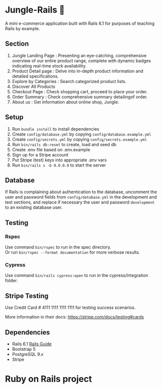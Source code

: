 # Jungle-Rails 🌿

A mini e-commerce application built with Rails 6.1 for purposes of teaching Rails by example.

## Section 
1. Jungle Landing Page : Presenting an eye-catching, comprehensive overview of our entire product range, complete with dynamic badges indicating real-time stock availability.
2. Product Detail page : Delve into in-depth product information and detailed specifications.
3. Explore by Categories : Search categorized product lists.
4. Discover All Products 
5. Checkout Page : Check shopping cart, proceed to place your order.
6. Order Summary : Check comprehensive summary detailingof order.
7. About us : Get information about online shop, Jungle.

## Setup

1. Run `bundle install` to install dependencies
2. Create `config/database.yml` by copying `config/database.example.yml`
3. Create `config/secrets.yml` by copying `config/secrets.example.yml`
4. Run `bin/rails db:reset` to create, load and seed db
5. Create .env file based on .env.example
6. Sign up for a Stripe account
7. Put Stripe (test) keys into appropriate .env vars
8. Run `bin/rails s -b 0.0.0.0` to start the server

## Database

If Rails is complaining about authentication to the database, uncomment the user and password fields from `config/database.yml` in the development and test sections, and replace if necessary the user and password `development` to an existing database user.

## Testing
### Rspec
Use command `bin/rspec` to run in the spec directory.\
Or run `bin/rspec --format documentation` for more verbose results.

### Cypress
Use command `bin/rails cypress:open` to run in the cypress/integration folder.

## Stripe Testing

Use Credit Card # 4111 1111 1111 1111 for testing success scenarios.

More information in their docs: <https://stripe.com/docs/testing#cards>

## Dependencies

- Rails 6.1 [Rails Guide](http://guides.rubyonrails.org/v6.1/)
- Bootstrap 5
- PostgreSQL 9.x
- Stripe

# Ruby on Rails project 